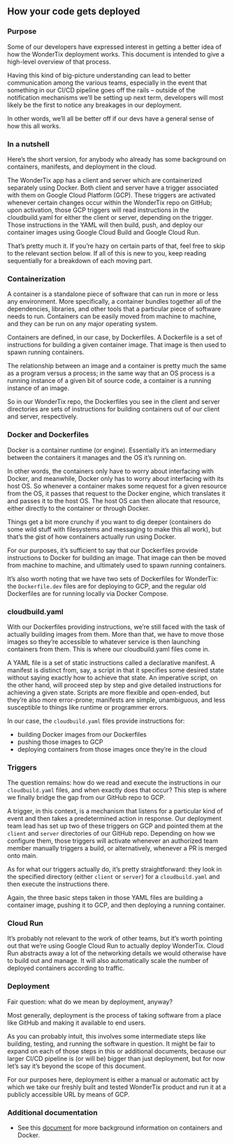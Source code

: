 ## How your code gets deployed

### Purpose

Some of our developers have expressed interest in getting a better idea of how the WonderTix deployment works. This document is intended to give a high-level overview of that process.

Having this kind of big-picture understanding can lead to better communication among the various teams, especially in the event that something in our CI/CD pipeline goes off the rails – outside of the notification mechanisms we’ll be setting up next term, developers will most likely be the first to notice any breakages in our deployment.

In other words, we’ll all be better off if our devs have a general sense of how this all works.

### In a nutshell

Here’s the short version, for anybody who already has some background on containers, manifests, and deployment in the cloud.

The WonderTix app has a client and server which are containerized separately using Docker. Both client and server have a trigger associated with them on Google Cloud Platform (GCP). These triggers are activated whenever certain changes occur within the WonderTix repo on GitHub; upon activation, those GCP triggers will read instructions in the cloudbuild.yaml for either the client or server, depending on the trigger. Those instructions in the YAML will then build, push, and deploy our container images using Google Cloud Build and Google Cloud Run.

That’s pretty much it. If you’re hazy on certain parts of that, feel free to skip to the relevant section below. If all of this is new to you, keep reading sequentially for a breakdown of each moving part.

### Containerization

A container is a standalone piece of software that can run in more or less any environment. More specifically, a container bundles together all of the dependencies, libraries, and other tools that a particular piece of software needs to run. Containers can be easily moved from machine to machine, and they can be run on any major operating system.

Containers are defined, in our case, by Dockerfiles. A Dockerfile is a set of instructions for building a given container image. That image is then used to spawn running containers.

The relationship between an image and a container is pretty much the same as a program versus a process; in the same way that an OS process is a running instance of a given bit of source code, a container is a running instance of an image.

So in our WonderTix repo, the Dockerfiles you see in the client and server directories are sets of instructions for building containers out of our client and server, respectively.

### Docker and Dockerfiles

Docker is a container runtime (or engine). Essentially it’s an intermediary between the containers it manages and the OS it’s running on.

In other words, the containers only have to worry about interfacing with Docker, and meanwhile, Docker only has to worry about interfacing with its host OS. So whenever a container makes some request for a given resource from the OS, it passes that request to the Docker engine, which translates it and passes it to the host OS. The host OS can then allocate that resource, either directly to the container or through Docker.

Things get a bit more crunchy if you want to dig deeper (containers do some wild stuff with filesystems and messaging to make this all work), but that’s the gist of how containers actually run using Docker.

For our purposes, it’s sufficient to say that our Dockerfiles provide instructions to Docker for building an image. That image can then be moved from machine to machine, and ultimately used to spawn running containers.

It’s also worth noting that we have two sets of Dockerfiles for WonderTix: the `Dockerfile.dev` files are for deploying to GCP, and the regular old Dockerfiles are for running locally via Docker Compose.

### cloudbuild.yaml
With our Dockerfiles providing instructions, we’re still faced with the task of actually building images from them. More than that, we have to move those images so they’re accessible to whatever service is then launching containers from them. This is where our cloudbuild.yaml files come in.

A YAML file is a set of static instructions called a declarative manifest. A manifest is distinct from, say, a script in that it specifies some desired state without saying exactly how to achieve that state. An imperative script, on the other hand, will proceed step by step and give detailed instructions for achieving a given state. Scripts are more flexible and open-ended, but they’re also more error-prone; manifests are simple, unambiguous, and less susceptible to things like runtime or programmer errors.

In our case, the `cloudbuild.yaml` files provide instructions for:

- building Docker images from our Dockerfiles
- pushing those images to GCP
- deploying containers from those images once they’re in the cloud

### Triggers

The question remains: how do we read and execute the instructions in our `cloudbuild.yaml` files, and when exactly does that occur? This step is where we finally bridge the gap from our GitHub repo to GCP.

A trigger, in this context, is a mechanism that listens for a particular kind of event and then takes a predetermined action in response. Our deployment team lead has set up two of these triggers on GCP and pointed them at the `client` and `server` directories of our GitHub repo. Depending on how we configure them, those triggers will activate whenever an authorized team member manually triggers a build, or alternatively, whenever a PR is merged onto main.

As for what our triggers actually do, it’s pretty straightforward: they look in the specified directory (either `client` or `server`) for a `cloudbuild.yaml` and then execute the instructions there.

Again, the three basic steps taken in those YAML files are building a container image, pushing it to GCP, and then deploying a running container.

### Cloud Run

It’s probably not relevant to the work of other teams, but it’s worth pointing out that we’re using Google Cloud Run to actually deploy WonderTix. Cloud Run abstracts away a lot of the networking details we would otherwise have to build out and manage. It will also automatically scale the number of deployed containers according to traffic.

### Deployment

Fair question: what do we mean by deployment, anyway?

Most generally, deployment is the process of taking software from a place like GitHub and making it available to end users.

As you can probably intuit, this involves some intermediate steps like building, testing, and running the software in question. It might be fair to expand on each of those steps in this or additional documents, because our larger CI/CD pipeline is (or will be) bigger than just deployment, but for now let’s say it’s beyond the scope of this document.

For our purposes here, deployment is either a manual or automatic act by which we take our freshly built and tested WonderTix product and run it at a publicly accessible URL by means of GCP.

### Additional documentation

- See this [document](containers-docker-kubernetes.md) for more background information on containers and Docker.

